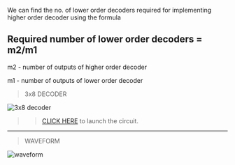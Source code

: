 We can find the no. of lower order decoders required for implementing higher order decoder using the formula

## Required number of lower order decoders = m2/m1

m2 - number of outputs of higher order decoder

m1 - number of outputs of lower order decoder


>3x8 DECODER

![3x8 decoder](https://user-images.githubusercontent.com/123290522/232870009-5691e606-fc83-44fb-b7ff-360390f228ed.jpeg)
>>[CLICK HERE](https://circuitverse.org/simulator/edit/3x8-decoder-6dd17956-b2a0-48c9-9e09-496a44fd1bc0) to launch the circuit.

------
>WAVEFORM


![waveform](https://user-images.githubusercontent.com/123290522/232870054-1ec4cbdf-82bb-4323-81d8-9445200562c3.png)
